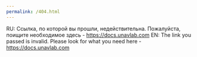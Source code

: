 ```yaml
---
permalink: /404.html
---
```

RU: Ссылка, по которой вы прошли, недействительна. Пожалуйста, поищите необходимое здесь - https://docs.unavlab.com
EN: The link you passed is invalid. Please look for what you need here - https://docs.unavlab.com
